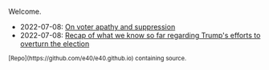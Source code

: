 Welcome.

* 2022-07-08: [On voter apathy and suppression](2022-07-08-voter-apathy-and-suppression.html)
* 2022-07-08: [Recap of what we know so far regarding Trump's efforts
  to overturn the election](2022-07-08-trump-insurrection.html)

<small>
[Repo](https://github.com/e40/e40.github.io) containing source.
</small>
